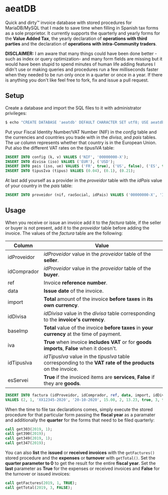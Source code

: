 # aeatDB
Quick and dirty™ invoice database with stored procedures for MariaDB/MySQL that I made to save time when filling in Spanish tax forms as a sole proprietor. It currently supports the quarterly and yearly forms for the **Value Added Tax**, the yearly declaration of **operations with third parties** and the declaration of **operations with intra-Community traders**.

**DISCLAIMER:** I am aware that many things could have been done better -such as index or query optimization- and many form fields are missing but it would have been stupid to spend minutes of human life adding features I didn't use or making queries and procedures run a few milliseconds faster when they needed to be run only once in a quarter or once in a year. If there is anything you don't like feel free to fork, fix and issue a pull request.

## Setup
Create a database and import the SQL files to it with administrator privileges:

```sh
$ echo "CREATE DATABASE 'aeatdb' DEFAULT CHARACTER SET utf8; USE aeatdb; " | cat - *.sql | mysql -u root -p
```

Put your Fiscal Identity Number/VAT Number (NIF) in the *config* table and the currencies and countries you trade with in the *divisa*, and *pais* tables. The *ue* column represents whether that country is in the European Union. Put also the different VAT rates on the *tipusIVA* table:

```sql
INSERT INTO config (k, v) VALUES ('NIF', '00000000-X');
INSERT INTO divisa (iso) VALUES ('EUR'), ('USD');
INSERT INTO pais (iso, ue) VALUES ('FR', true), ('US', false), ('ES', true);
INSERT INTO tipusIva (tipus) VALUES (0.04), (0.1), (0.21);
```

At last add yourself as a provider in the *proveidor* table with the *idPais* value of your country in the *pais* table:

```sql
INSERT INTO proveidor (nif, raoSocial, idPais) VALUES ('00000000-X', 'Individual or Company Name', 3);
```

## Usage
When you receive or issue an invoice add it to the *factura* table, if the seller or buyer is not present, add it to the *proveidor* table before adding the invoice. The values of the *factura* table are the following:

| Column | Value |
| --- | --- |
| idProveidor | *idProveidor* value in the *proveidor* table of the **seller**. |
| idComprador | *idProveidor* value in the *proveidor* table of the **buyer**. |
| ref | Invoice **reference number**. |
| data | **Issue date** of the invoice. |
| import | **Total** amount of the invoice **before taxes** in **its own currency**. |
| idDivisa | *idDivisa* value in the *divisa* table corresponding to the **invoice's currency**. |
| baseImp | **Total** value of the invoice **before taxes** in **your currency** at the time of payment. |
| iva | **True** when invoice **includes VAT** or for **goods imports**, **False** when it doesn't. |
| idTipusIva | *idTipusIva* value in the *tipusIva* table corresponding to the **VAT rate of the products** on the invoice. |
| esServei | **True** if the invoiced items are **services**, **False** if they are **goods**. |

```sql
INSERT INTO factura (idProveidor, idComprador, ref, data, import, idDivisa, baseImp, iva, idTipusIva, esServei)
VALUES (2, 1, 'XX12345-2020', '20-10-2020', 15.00, 2, 13.23, true, 3, false);
```

When the time to file tax declarations comes, simply execute the stored procedure for that particular form passing the **fiscal year** as a paramater and additionally the **quarter** for the forms that need to be filed quarterly:

```sql
call get303(2019, 1);
call get390(2019);
call get349(2019, 1);
call get347(2019);
```

You can also **list** the **issued** or **received invoices** with the `getFactures()` stored procedure and the **expenses** or **turnover** with `getTotal()`. Set the **quarter parameter to 0** to get the result for the entire **fiscal year**. Set the **last** parameter as **True** for the expenses or received invoices and **False** for the turnover or issued invoices:

```sql
call getFactures(2019, 1, TRUE);
call getTotal(2019, 3, FALSE);
```
